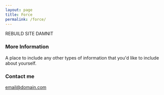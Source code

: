 ```yaml
---
layout: page
title: Force
permalink: /force/
---
```


REBUILD SITE DAMNIT

### More Information

A place to include any other types of information that you'd like to include about yourself.

### Contact me

[email@domain.com](mailto:email@domain.com)
